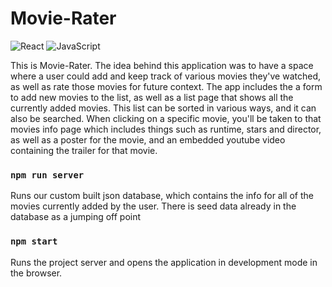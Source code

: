 # Movie-Rater

![React](https://img.shields.io/badge/react-%2320232a.svg?style=for-the-badge&logo=react&logoColor=%2361DAFB)
![JavaScript](https://img.shields.io/badge/javascript-%23323330.svg?style=for-the-badge&logo=javascript&logoColor=%23F7DF1E)

This is Movie-Rater.  The idea behind this application was to have a space where a user could add and keep track of various movies they've watched, as well as rate those movies for future context.  The app includes the a form to add new movies to the list, as well as a list page that shows all the currently added movies.  This list can be sorted in various ways, and it can also be searched.  When clicking on a specific movie, you'll be taken to that movies info page which includes things such as runtime, stars and director, as well as a poster for the movie, and an embedded youtube video containing the trailer for that movie.

### `npm run server`

Runs our custom built json database, which contains the info for all of the movies currently added by the user.  There is seed data already in the database as a jumping off point

### `npm start`

Runs the project server and opens the application in development mode in the browser.
